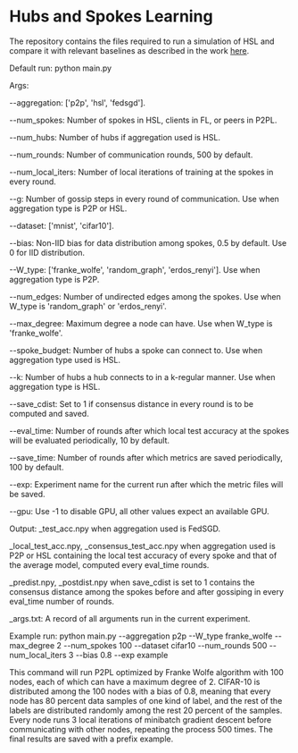 # Hubs and Spokes Learning
The repository contains the files required to run a simulation of HSL and compare it with relevant baselines as described in the work [here](https://ieeexplore.ieee.org/abstract/document/10206535).

Default run: python main.py

Args:

--aggregation: ['p2p', 'hsl', 'fedsgd'].

--num_spokes: Number of spokes in HSL, clients in FL, or peers in P2PL.

--num_hubs: Number of hubs if aggregation used is HSL.

--num_rounds: Number of communication rounds, 500 by default.

--num_local_iters: Number of local iterations of training at the spokes in every round.

--g: Number of gossip steps in every round of communication. Use when aggregation type is P2P or HSL.



--dataset: ['mnist', 'cifar10'].

--bias: Non-IID bias for data distribution among spokes, 0.5 by default. Use 0 for IID distribution.



--W_type: ['franke_wolfe', 'random_graph', 'erdos_renyi']. Use when aggregation type is P2P.

--num_edges: Number of undirected edges among the spokes. Use when W_type is 'random_graph' or 'erdos_renyi'.

--max_degree: Maximum degree a node can have. Use when W_type is 'franke_wolfe'.

--spoke_budget: Number of hubs a spoke can connect to. Use when aggregation type used is HSL.

--k: Number of hubs a hub connects to in a k-regular manner. Use when aggregation type is HSL.



--save_cdist: Set to 1 if consensus distance in every round is to be computed and saved. 

--eval_time: Number of rounds after which local test accuracy at the spokes will be evaluated periodically, 10 by default.

--save_time: Number of rounds after which metrics are saved periodically, 100 by default.

--exp: Experiment name for the current run after which the metric files will be saved.

--gpu: Use -1 to disable GPU, all other values expect an available GPU.



Output:
_test_acc.npy when aggregation used is FedSGD.

_local_test_acc.npy, _consensus_test_acc.npy when aggregation used is P2P or HSL containing the local test accuracy of every spoke and that of the average model, computed every eval_time rounds.

_predist.npy, _postdist.npy when save_cdist is set to 1 contains the consensus distance among the spokes before and after gossiping in every eval_time number of rounds.

_args.txt: A record of all arguments run in the current experiment. 


Example run: python main.py --aggregation p2p --W_type franke_wolfe --max_degree 2   --num_spokes 100 --dataset cifar10 --num_rounds 500 --num_local_iters 3 --bias 0.8 --exp example

This command will run P2PL optimized by Franke Wolfe algorithm with 100 nodes, each of which can have a maximum degree of 2. CIFAR-10 is distributed among the 100 nodes with a bias of 0.8, meaning that every node has 80 percent data samples of one kind of label, and the rest of the labels are distributed randomly among the rest 20 percent of the samples. Every node runs 3 local iterations of minibatch gradient descent before communicating with other nodes, repeating the process 500 times. The final results are saved with a prefix example.
